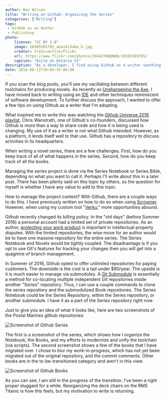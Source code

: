 ```yaml
---
author: Ben Wilson
title: "Writing on Github: Organizing the Series"
categories: ["Writing"]
tags:
 - GitHub as an Author
 - Publishing
photo:
    license: "CC BY 2.0"
    image: 28385505785_aea1413a6a_k.jpg
    creator: fredisonfire/Flickr
    url: https://www.flickr.com/photos/29442760@N00/28385505785/
    caption: "Exile on Ontario St"
description: "As a developer, I find using Github as a writer soothing. Here are a few tips I've picked up."
date: 2016-08-12T10:04:55-04:00
---
```


If you scan the blog posts, you'll see my vacillating between different toolchains for producing novels. As recently as [Unsharpening the Axe](/posts/unsharpening-the-axe/), I have moved back to writing using an [IDE](https://en.wikipedia.org/wiki/Integrated_development_environment) and other techniques reminiscent of software development. To further discuss the approach, I wanted to offer a few tips on using Github as a writer that I'm adopting.

<!--more-->

What inspired me to write this was watching the [Github Universe 2016 playlist](https://www.youtube.com/playlist?list=PL0lo9MOBetEEUkazoHeLK7eVW-b2lyLwA). Chris Wanstrath, one of Github's co-founders, discussed how Github is more than a way to share code and how it is being used is changing. My use of it as a writer is not what Github intended. However, as a platform, it lends itself well to that use. Github has a repository to discuss activities in its headquarters.

When writing a novel series, there are a few challenges. First, how do you keep track of all of what happens in the series. Second, how do you keep track of all the books.

Managing the series project is done via the Series Notebook or Series Bible, depending on what you want to call it. Perhaps I'll write about this in a later post. There has been plenty said on this topic by others, so the question for myself is whether I have any value to add to this topic.

How to manage the project content? With Github, there are a couple ways to do this. I have previously written on how to do so when using [Scrivener](/posts/automating-scrivener-github-commit/). However, when using my custom tool "[Verku](/posts/unsharpening-the-axe/)," more opportunities abound.

Github recently changed its billing policy. In the "old days" (before Summer 2016) a personal account had a limited set of private repositories. As an author, [protecting your work product](/posts/copyright-work-product/) is important in intellectual property disputes. With the limited repositories, the wise move for an author would be to have one massive repository for the entire series. The Series Notebook and Novels would be tightly coupled. The disadvantage is if you opt to use Git's features for tracking your changes then you will get into a quagmire of branch management.

In Summer of 2016, Github opted to offer unlimited repositories for paying customers. The downside is the cost is a tad under $90/year. The upside is it is much easier to manage via submodules. A [Git Submodule](https://git-scm.com/docs/git-submodule) is essentially a method for co-locating multiple independent Git repositories inside another "Series" repository. Thus, I can use a couple commands to clone the series repository and the submodulized Book repositories. The Series Notebook could be the Series Repository, within the Series repository, or another submodule. I have it as a part of the Series repository right now.

Just to give you an idea of what it looks like, here are two screenshots of the Postal Marines github repositories:

![Screenshot of Github Series](https://dausha.s3.amazonaws.com/images/screenshot-github-series.png)

The first is a screenshot of the series, which shows how I organize the Notebook, the Books, and my efforts to modernize and unify the toolchain (via scripts). The second screenshot shows a few of the books that I have migrated over. I chose to blur my work-in-progress, which has not yet been migrated out of the original repository, and the commit comments. Other books are in the to-be-transitioned category and aren't in this view.

![Screenshot of Github Books](https://dausha.s3.amazonaws.com/images/screenshot-github-books.png)

As you can see, I am still in the progress of the transition. I've been a right proper sluggard for a while. Reorganizing the deck chairs on the RMS Titanic is how this feels, but my motivation to write is returning.
